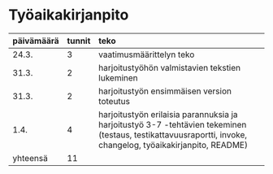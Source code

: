 # Työaikakirjanpito

| päivämäärä | tunnit | teko |
|:-----------|:-------|:-----|
| 24.3.      | 3      | vaatimusmäärittelyn teko |
| 31.3.      | 2      | harjoitustyöhön valmistavien tekstien lukeminen |
| 31.3.      | 2      | harjoitustyön ensimmäisen version toteutus |
| 1.4.       | 4      | harjoitustyön erilaisia parannuksia ja harjoitustyö 3-7 -tehtävien tekeminen (testaus, testikattavuusraportti, invoke, changelog, työaikakirjanpito, README) |
| yhteensä   | 11     ||